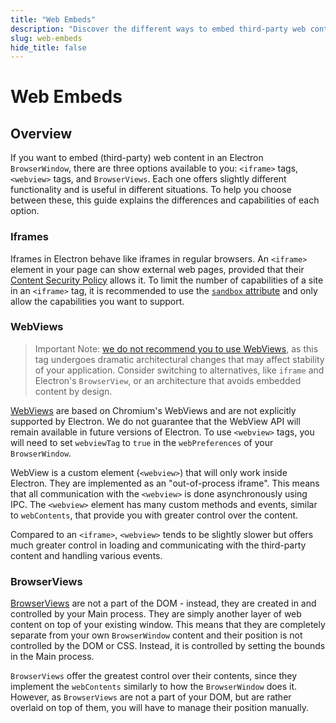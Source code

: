 ```yaml
---
title: "Web Embeds"
description: "Discover the different ways to embed third-party web content in your application."
slug: web-embeds
hide_title: false
---
```


# Web Embeds

## Overview

If you want to embed (third-party) web content in an Electron `BrowserWindow`,
there are three options available to you: `<iframe>` tags, `<webview>` tags,
and `BrowserViews`. Each one offers slightly different functionality and is
useful in different situations. To help you choose between these, this guide
explains the differences and capabilities of each option.

### Iframes

Iframes in Electron behave like iframes in regular browsers. An `<iframe>`
element in your page can show external web pages, provided that their
[Content Security Policy](https://developer.mozilla.org/en-US/docs/Web/HTTP/CSP)
allows it. To limit the number of capabilities of a site in an `<iframe>` tag,
it is recommended to use the [`sandbox` attribute](https://developer.mozilla.org/en-US/docs/Web/HTML/Element/iframe#attr-sandbox)
and only allow the capabilities you want to support.

### WebViews

> Important Note:
[we do not recommend you to use WebViews](latest/api/webview-tag.md#warning),
as this tag undergoes dramatic architectural changes that may affect stability
of your application. Consider switching to alternatives, like `iframe` and
Electron's `BrowserView`, or an architecture that avoids embedded content
by design.

[WebViews](latest/api/webview-tag.md) are based on Chromium's WebViews and are not
explicitly supported by Electron. We do not guarantee that the WebView API will
remain available in future versions of Electron. To use `<webview>` tags, you
will need to set `webviewTag` to `true` in the `webPreferences` of your
`BrowserWindow`.

WebView is a custom element (`<webview>`) that will only work inside Electron.
They are implemented as an "out-of-process iframe". This means that all
communication with the `<webview>` is done asynchronously using IPC. The
`<webview>` element has many custom methods and events, similar to
`webContents`, that provide you with greater control over the content.

Compared to an `<iframe>`, `<webview>` tends to be slightly slower but offers
much greater control in loading and communicating with the third-party content
and handling various events.

### BrowserViews

[BrowserViews](latest/api/browser-view.md) are not a part of the DOM - instead,
they are created in and controlled by your Main process. They are simply
another layer of web content on top of your existing window. This means
that they are completely separate from your own `BrowserWindow` content and
their position is not controlled by the DOM or CSS. Instead, it is controlled
by setting the bounds in the Main process.

`BrowserViews` offer the greatest control over their contents, since they
implement the `webContents` similarly to how the `BrowserWindow` does it.
However, as `BrowserViews` are not a part of your DOM, but are rather overlaid
on top of them, you will have to manage their position manually.
